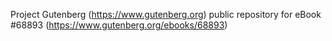 Project Gutenberg (https://www.gutenberg.org) public repository for
eBook #68893 (https://www.gutenberg.org/ebooks/68893)
